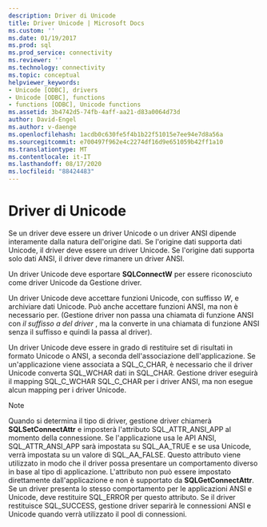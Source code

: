 ```yaml
---
description: Driver di Unicode
title: Driver Unicode | Microsoft Docs
ms.custom: ''
ms.date: 01/19/2017
ms.prod: sql
ms.prod_service: connectivity
ms.reviewer: ''
ms.technology: connectivity
ms.topic: conceptual
helpviewer_keywords:
- Unicode [ODBC], drivers
- Unicode [ODBC], functions
- functions [ODBC], Unicode functions
ms.assetid: 3b4742d5-74fb-4aff-aa21-d83a0064d73d
author: David-Engel
ms.author: v-daenge
ms.openlocfilehash: 1acdb0c630fe5f4b1b22f51015e7ee94e7d8a56a
ms.sourcegitcommit: e700497f962e4c2274df16d9e651059b42ff1a10
ms.translationtype: MT
ms.contentlocale: it-IT
ms.lasthandoff: 08/17/2020
ms.locfileid: "88424483"
---
```

# <a name="unicode-drivers"></a>Driver di Unicode
Se un driver deve essere un driver Unicode o un driver ANSI dipende interamente dalla natura dell'origine dati. Se l'origine dati supporta dati Unicode, il driver deve essere un driver Unicode. Se l'origine dati supporta solo dati ANSI, il driver deve rimanere un driver ANSI.  
  
 Un driver Unicode deve esportare **SQLConnectW** per essere riconosciuto come driver Unicode da Gestione driver.  
  
 Un driver Unicode deve accettare funzioni Unicode, con suffisso *W*, e archiviare dati Unicode. Può anche accettare funzioni ANSI, ma non è necessario per. (Gestione driver non passa una chiamata di funzione ANSI con *il suffisso a del driver* , ma la converte in una chiamata di funzione ANSI senza il suffisso e quindi la passa al driver).  
  
 Un driver Unicode deve essere in grado di restituire set di risultati in formato Unicode o ANSI, a seconda dell'associazione dell'applicazione. Se un'applicazione viene associata a SQL_C_CHAR, è necessario che il driver Unicode converta SQL_WCHAR dati in SQL_CHAR. Gestione driver eseguirà il mapping SQL_C_WCHAR SQL_C_CHAR per i driver ANSI, ma non esegue alcun mapping per i driver Unicode.  
  
> [!NOTE]  
>  Quando si determina il tipo di driver, gestione driver chiamerà **SQLSetConnectAttr** e imposterà l'attributo SQL_ATTR_ANSI_APP al momento della connessione. Se l'applicazione usa le API ANSI, SQL_ATTR_ANSI_APP sarà impostata su SQL_AA_TRUE e se usa Unicode, verrà impostata su un valore di SQL_AA_FALSE. Questo attributo viene utilizzato in modo che il driver possa presentare un comportamento diverso in base al tipo di applicazione. L'attributo non può essere impostato direttamente dall'applicazione e non è supportato da **SQLGetConnectAttr**. Se un driver presenta lo stesso comportamento per le applicazioni ANSI e Unicode, deve restituire SQL_ERROR per questo attributo. Se il driver restituisce SQL_SUCCESS, gestione driver separirà le connessioni ANSI e Unicode quando verrà utilizzato il pool di connessioni.
